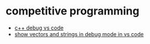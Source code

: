 # competitive programming

- [c++ debug vs code](https://youtu.be/G9gnSGKYIg4)
- [show vectors and strings in debug mode in vs code](https://stackoverflow.com/questions/56828562/unable-to-see-elements-of-stdvector-with-gcc-in-vs-code)
